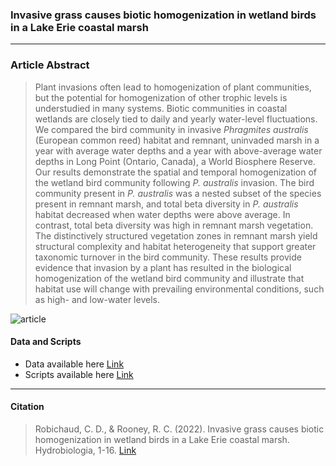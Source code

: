 ### Invasive grass causes biotic homogenization in wetland birds in a Lake Erie coastal marsh

-----------------

### Article Abstract

> Plant invasions often lead to homogenization of plant communities, but the potential for homogenization of other trophic levels is understudied in many systems. Biotic communities in coastal wetlands are closely tied to daily and yearly water-level fluctuations. We compared the bird community in invasive *Phragmites australis* (European common reed) habitat and remnant, uninvaded marsh in a year with average water depths and a year with above-average water depths in Long Point (Ontario, Canada), a World Biosphere Reserve. Our results demonstrate the spatial and temporal homogenization of the wetland bird community following *P. australis* invasion. The bird community present in *P. australis* was a nested subset of the species present in remnant marsh, and total beta diversity in *P. australis* habitat decreased when water depths were above average. In contrast, total beta diversity was high in remnant marsh vegetation. The distinctively structured vegetation zones in remnant marsh yield structural complexity and habitat heterogeneity that support greater taxonomic turnover in the bird community. These results provide evidence that invasion by a plant has resulted in the biological homogenization of the wetland bird community and illustrate that habitat use will change with prevailing environmental conditions, such as high- and low-water levels.

![article](/assets/restoration%20picture.png)

#### Data and Scripts

* Data available here [Link](https://github.com/cdrobich/WaterLevelsandBirds/tree/master/Data)
* Scripts available here [Link](https://github.com/cdrobich/WaterLevelsandBirds/tree/master/Scripts)

------------------
#### Citation ####

> Robichaud, C. D., & Rooney, R. C. (2022). Invasive grass causes biotic homogenization in wetland birds in a Lake Erie coastal marsh. Hydrobiologia, 1-16. [Link](https://doi.org/10.1007/s10750-022-04925-6)
